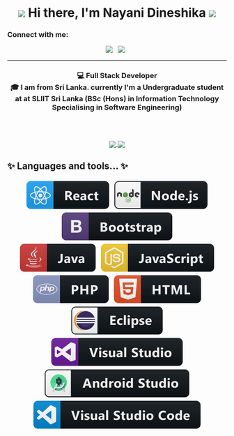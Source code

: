 </div>
<div align="center">
   <h1><img src="https://emojis.slackmojis.com/emojis/images/1531849430/4246/blob-sunglasses.gif?1531849430" width="30"/> Hi there, I'm Nayani Dineshika <img src="https://media.giphy.com/media/hvRJCLFzcasrR4ia7z/giphy.gif" width="30px"> </h1>
   
</div>

### Connect with me:
<p align='center'>
    <a href="www.linkedin.com/in/nayani-nandasiri-12680a227"><img height="30" src="https://img.icons8.com/color/50/000000/linkedin.png"></a>&nbsp;&nbsp;
     <a href="nayani.dn@gmail.com"><img height="30" src="https://img.icons8.com/fluent/48/000000/gmail-new.png"></a>&nbsp;&nbsp;
   
</p>

<hr>

<div align="center">
<h3> 💻 Full Stack Developer  <br> 🎓 I am from Sri Lanka. currently I'm a Undergraduate student at at SLIIT Sri Lanka (BSc (Hons) in Information Technology Specialising in Software Engineering) </h3>
</div>
<br>
<br>


<p align="center">
  <a href="https://github.com/Kasuni-Kavindya-Munasinghe/github-readme-stats">
    <img
      align="center"
      src="https://github-readme-stats.vercel.app/api/top-langs/?username=Nayani-Dineshika&exclude_repo=cravingslk-cms-joomla&layout=compact&theme=tokyonight"
    />
  </a>
  <a href="https://github.com/Kasuni-Kavindya-Munasinghe/github-readme-stats">
    <img
      align="center"
      height="165"
      src="https://github-readme-stats.vercel.app/api?username=Kasuni-Kavindya-Munasinghe&count_private=true&show_icons=true&custom_title=Github%20Stats&theme=tokyonight"
    />
  </a>
</p>

## ✨ Languages and tools... ✨
<p align="center">
  
   <img src="assets\badges\Frameworks\react.svg" alt="react" style="vertical-align:top; margin:4px">
  <img src="assets\badges\Frameworks\nodejs.svg" alt="nodejs" style="vertical-align:top; margin:4px">     
  <img src="assets\badges\Frameworks\bootstrap.svg" alt="bootstrap" style="vertical-align:top; margin:4px">
 
 <br>
 
  <img src="assets\badges\Languages\java.svg" alt="java" style="vertical-align:top; margin:4px">
   <img src="assets\badges\Languages\js.svg" alt="js" style="vertical-align:top; margin:4px">  
  <img src="assets\badges\Languages\php.svg" alt="php" style="vertical-align:top; margin:4px"> 
  <img src="assets\badges\Languages\html.svg" alt="html" style="vertical-align:top; margin:4px">

 <br>
 
   <img src="assets\badges\Tools\eclipse.svg" alt="eclipse" style="vertical-align:top; margin:4px">
  <img src="assets\badges\Tools\visualstudio.svg" alt="visualstudio" style="vertical-align:top; margin:4px">    
  <img src="assets\badges\Tools\android_studio_colour.svg" alt="androidstudio" style="vertical-align:top; margin:4px">
  <img src="assets\badges\Tools\visualstudio_code.svg" alt="vscode" style="vertical-align:top; margin:4px">
  
</p>


<!---
Kasuni-Kavindya-Munasinghe/Kasuni-Kavindya-Munasinghe is a ✨ special ✨ repository because its `README.md` (this file) appears on your GitHub profile.
You can click the Preview link to take a look at your changes.
--->
